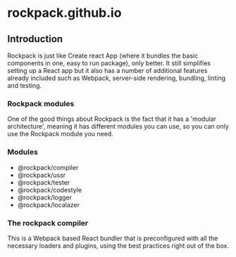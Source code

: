 # rockpack.github.io

## Introduction

Rockpack is just like Create react App (where it bundles the basic components in one, easy to run package), only better. It still simplifies setting up a React app but it also has a number of additional features already included such as Webpack, server-side rendering, bundling, linting and testing.

### Rockpack modules

One of the good things about Rockpack is the fact that it has a 'modular architecture', meaning it has different modules you can use, so you can only use the Rockpack module you need.

### Modules

- @rockpack/compiler
- @rockpack/ussr
- @rockpack/tester
- @rockpack/codestyle
- @rockpack/logger
- @rockpack/localazer

### The rockpack compiler

This is a Webpack based React bundler that is preconfigured with all the necessary loaders and plugins, using the best practices right out of the box.
